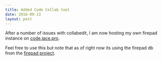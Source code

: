 ```yaml
---
title: Added Code Collab tool
date: 2018-09-13
layout: post
---
```

After a number of issues with collabedit, I am now hosting my own firepad instance on [code.jace.pro](https://code.jace.pro).

<!--more-->

Feel free to use this but note that as of right now its using the firepad db from the [firepad project](https://firepad.io/docs/#api).